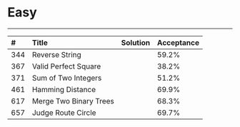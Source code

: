# **Easy**

---

| \# | Title | Solution | Acceptance |
| :--- | :--- | :--- | :--- |
| 344 | Reverse String |  | 59.2% |
| 367 | Valid Perfect Square |  | 38.2% |
| 371 | Sum of Two Integers |  | 51.2% |
| 461 | Hamming Distance |  | 69.9% |
| 617 | Merge Two Binary Trees |  | 68.3% |
| 657 | Judge Route Circle |  | 69.7% |



